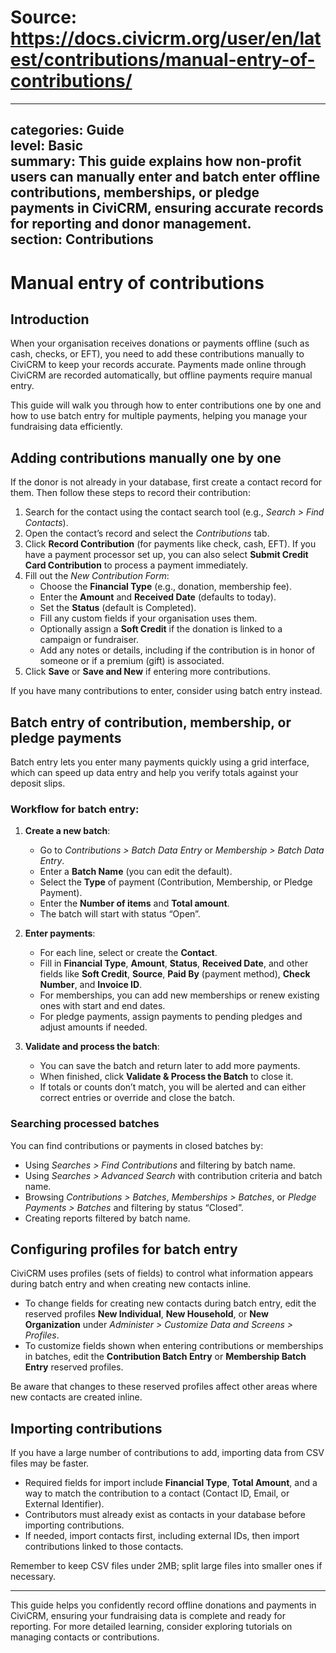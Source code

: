 # Source: https://docs.civicrm.org/user/en/latest/contributions/manual-entry-of-contributions/

---
categories: Guide  
level: Basic  
summary: This guide explains how non-profit users can manually enter and batch enter offline contributions, memberships, or pledge payments in CiviCRM, ensuring accurate records for reporting and donor management.  
section: Contributions  
---

# Manual entry of contributions

## Introduction

When your organisation receives donations or payments offline (such as cash, checks, or EFT), you need to add these contributions manually to CiviCRM to keep your records accurate. Payments made online through CiviCRM are recorded automatically, but offline payments require manual entry.

This guide will walk you through how to enter contributions one by one and how to use batch entry for multiple payments, helping you manage your fundraising data efficiently.

## Adding contributions manually one by one

If the donor is not already in your database, first create a contact record for them. Then follow these steps to record their contribution:

1. Search for the contact using the contact search tool (e.g., *Search > Find Contacts*).
2. Open the contact’s record and select the *Contributions* tab.
3. Click **Record Contribution** (for payments like check, cash, EFT). If you have a payment processor set up, you can also select **Submit Credit Card Contribution** to process a payment immediately.
4. Fill out the *New Contribution Form*:
   - Choose the **Financial Type** (e.g., donation, membership fee).
   - Enter the **Amount** and **Received Date** (defaults to today).
   - Set the **Status** (default is Completed).
   - Fill any custom fields if your organisation uses them.
   - Optionally assign a **Soft Credit** if the donation is linked to a campaign or fundraiser.
   - Add any notes or details, including if the contribution is in honor of someone or if a premium (gift) is associated.
5. Click **Save** or **Save and New** if entering more contributions.

If you have many contributions to enter, consider using batch entry instead.

## Batch entry of contribution, membership, or pledge payments

Batch entry lets you enter many payments quickly using a grid interface, which can speed up data entry and help you verify totals against your deposit slips.

### Workflow for batch entry:

1. **Create a new batch**:
   - Go to *Contributions > Batch Data Entry* or *Membership > Batch Data Entry*.
   - Enter a **Batch Name** (you can edit the default).
   - Select the **Type** of payment (Contribution, Membership, or Pledge Payment).
   - Enter the **Number of items** and **Total amount**.
   - The batch will start with status “Open”.

2. **Enter payments**:
   - For each line, select or create the **Contact**.
   - Fill in **Financial Type**, **Amount**, **Status**, **Received Date**, and other fields like **Soft Credit**, **Source**, **Paid By** (payment method), **Check Number**, and **Invoice ID**.
   - For memberships, you can add new memberships or renew existing ones with start and end dates.
   - For pledge payments, assign payments to pending pledges and adjust amounts if needed.

3. **Validate and process the batch**:
   - You can save the batch and return later to add more payments.
   - When finished, click **Validate & Process the Batch** to close it.
   - If totals or counts don’t match, you will be alerted and can either correct entries or override and close the batch.

### Searching processed batches

You can find contributions or payments in closed batches by:

- Using *Searches > Find Contributions* and filtering by batch name.
- Using *Searches > Advanced Search* with contribution criteria and batch name.
- Browsing *Contributions > Batches*, *Memberships > Batches*, or *Pledge Payments > Batches* and filtering by status “Closed”.
- Creating reports filtered by batch name.

## Configuring profiles for batch entry

CiviCRM uses profiles (sets of fields) to control what information appears during batch entry and when creating new contacts inline.

- To change fields for creating new contacts during batch entry, edit the reserved profiles **New Individual**, **New Household**, or **New Organization** under *Administer > Customize Data and Screens > Profiles*.
- To customize fields shown when entering contributions or memberships in batches, edit the **Contribution Batch Entry** or **Membership Batch Entry** reserved profiles.
  
Be aware that changes to these reserved profiles affect other areas where new contacts are created inline.

## Importing contributions

If you have a large number of contributions to add, importing data from CSV files may be faster.

- Required fields for import include **Financial Type**, **Total Amount**, and a way to match the contribution to a contact (Contact ID, Email, or External Identifier).
- Contributors must already exist as contacts in your database before importing contributions.
- If needed, import contacts first, including external IDs, then import contributions linked to those contacts.

Remember to keep CSV files under 2MB; split large files into smaller ones if necessary.

---

This guide helps you confidently record offline donations and payments in CiviCRM, ensuring your fundraising data is complete and ready for reporting. For more detailed learning, consider exploring tutorials on managing contacts or contributions.